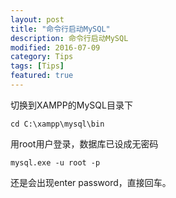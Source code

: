 ```yaml
---
layout: post
title: "命令行启动MySQL"
description: 命令行启动MySQL
modified: 2016-07-09
category: Tips
tags: [Tips]
featured: true
---
```


切换到XAMPP的MySQL目录下

	cd C:\xampp\mysql\bin

用root用户登录，数据库已设成无密码

	mysql.exe -u root -p

还是会出现enter password，直接回车。



